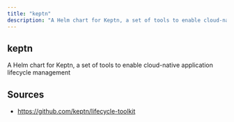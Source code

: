 ```yaml
---
title: "keptn"
description: "A Helm chart for Keptn, a set of tools to enable cloud-native application lifecycle management"
---
```


## keptn

A Helm chart for Keptn, a set of tools to enable cloud-native application lifecycle management

## Sources

- https://github.com/keptn/lifecycle-toolkit
